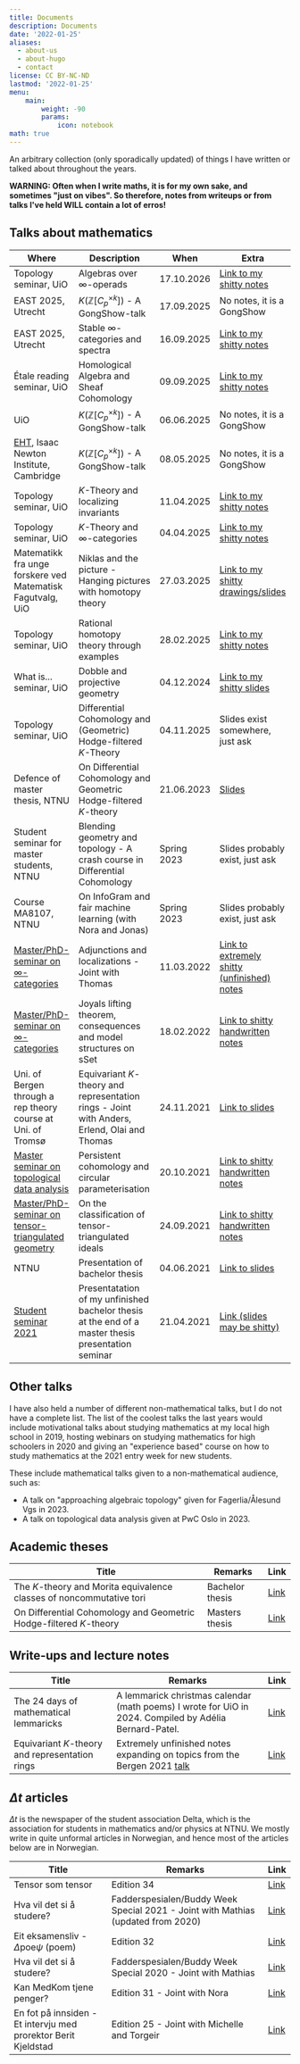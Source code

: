 ```yaml
---
title: Documents
description: Documents
date: '2022-01-25'
aliases:
  - about-us
  - about-hugo
  - contact
license: CC BY-NC-ND
lastmod: '2022-01-25'
menu:
    main: 
        weight: -90
        params:
            icon: notebook
math: true
---
```

An arbitrary collection (only sporadically updated) of things I have written or talked about throughout the years.

**WARNING: Often when I write maths, it is for my own sake, and sometimes "just on vibes". So therefore, notes from writeups or from talks I've held WILL contain a lot of erros!**


## Talks about mathematics
| Where | Description | When  | Extra |
|--|--|--|--|
|Topology seminar, UiO| Algebras over $\infty$-operads |17.10.2026 | [Link to my shitty notes](https://drive.google.com/file/d/1L758QZWD6q2J8kGye-YZuD4CQmLieGfQ/view?usp=sharing)|
|EAST 2025, Utrecht| $K(\mathbb{Z}[C_p^{\times k}])$ - A GongShow-talk | 17.09.2025 | No notes, it is a GongShow|
|EAST 2025, Utrecht| Stable $\infty$-categories and spectra |16.09.2025 | [Link to my shitty notes](https://drive.google.com/file/d/1KN5JN8A0dpHHpjeNMyaD8dlayrz5G9kE/view?usp=sharing)|
|Étale reading seminar, UiO| Homological Algebra and Sheaf Cohomology |09.09.2025 | [Link to my shitty notes](https://drive.google.com/file/d/1AoWQ0sRd0DRwnBhtbfjdBtI5Dkyl5k47/view?usp=sharing)|
|UiO| $K(\mathbb{Z}[C_p^{\times k}])$ - A GongShow-talk| 06.06.2025 | No notes, it is a GongShow|
|[EHT](https://www.newton.ac.uk/event/eht/), Isaac Newton Institute, Cambridge | $K(\mathbb{Z}[C_p^{\times k}])$ - A GongShow-talk| 08.05.2025 | No notes, it is a GongShow|
|Topology seminar, UiO| $K$-Theory and localizing invariants | 11.04.2025 | [Link to my shitty notes](https://drive.google.com/file/d/1cGjJmPmEKlq0HS_lRKRp4-xt4ODpD32l/view?usp=sharing)|
|Topology seminar, UiO| $K$-Theory and $\infty$-categories | 04.04.2025 | [Link to my shitty notes](https://drive.google.com/file/d/1BWtUwEBEQ8hYmujDd9OuH2Pc6rGSRjh9/view?usp=sharing)|
|Matematikk fra unge forskere ved Matematisk Fagutvalg, UiO| Niklas and the picture - Hanging pictures with homotopy theory | 27.03.2025 | [Link to my shitty drawings/slides](https://docs.google.com/presentation/d/1PcyUw2PvpvhyBzPbuqw0KE73A_7IuDNxlwC7b1k84yo/edit?usp=sharing)|
|Topology seminar, UiO| Rational homotopy theory through examples | 28.02.2025 | [Link to my shitty notes](https://drive.google.com/file/d/1m4xq6t50cFZVNV8MvE8CkgpbfmSUpL84/view?usp=sharing)|
|What is... seminar, UiO| Dobble and projective geometry |04.12.2024 | [Link to my shitty slides](https://docs.google.com/presentation/d/1fWD1FoDE3prIpszw8lKUKOv6WZ0eALH7ojboXkqxwNo/edit?usp=sharing)|
|Topology seminar, UiO| Differential Cohomology and (Geometric) Hodge-filtered $K$-Theory |04.11.2025 | Slides exist somewhere, just ask |
|Defence of master thesis, NTNU | On Differential Cohomology and Geometric Hodge-filtered $K$-theory |21.06.2023 | [Slides](https://drive.google.com/file/d/1PAhsS7Vv4S0mvObfyYbOhAnRZJcZitrU/view?usp=sharing) |
|Student seminar for master students, NTNU | Blending geometry and topology - A crash course in Differential Cohomology |Spring 2023|Slides probably exist, just ask|
|Course MA8107, NTNU | On InfoGram and fair machine learning (with Nora and Jonas) |Spring 2023|Slides probably exist, just ask|
|[Master/PhD-seminar on $\infty$-categories](https://folk.ntnu.no/runegha/seminar.html)|Adjunctions and localizations - Joint with Thomas |11.03.2022|[Link to extremely shitty (unfinished) notes](https://drive.google.com/file/d/1CXGy-UpaRN9A5KEY4QDXax1G_QRnnUbG/view?usp=sharing)|
|[Master/PhD-seminar on $\infty$-categories](https://folk.ntnu.no/runegha/seminar.html)|Joyals lifting theorem, consequences and model structures on sSet |18.02.2022|[Link to shitty handwritten notes](https://drive.google.com/file/d/1iYs5sNWjlHCP9yWfX_bxyr4RgF7s_mc6/view?usp=sharing)|
|Uni. of Bergen through a rep theory course at Uni. of Tromsø|Equivariant $K$-theory and representation rings - Joint with Anders, Erlend, Olai and Thomas|24.11.2021|[Link to slides](https://drive.google.com/file/d/1BeTJZbsee2I8fXUUh9Ugm0tAZRrONPTW/view?usp=sharing)|
|[Master seminar on topological data analysis](https://wiki.math.ntnu.no/ma3001/2021h/tda/start)|Persistent cohomology and circular parameterisation|20.10.2021|[Link to shitty handwritten notes](https://drive.google.com/file/d/1D3kZb1VEz3ceih1cBODSmlEl2EU_COa5/view?usp=sharing)|
|[Master/PhD-seminar on tensor-triangulated geometry](https://wiki.math.ntnu.no/ma3001/2021h/ttg/start)|On the classification of tensor-triangulated ideals|24.09.2021|[Link to shitty handwritten notes](https://drive.google.com/file/d/1gW7770jIVcdsUgZJRkAFFs4srygaiHig/view?usp=sharing)|
|NTNU|Presentation of bachelor thesis|04.06.2021|[Link to slides](https://drive.google.com/file/d/13SZ47KYI06hO3U1xckEreqX1eAlwZbvj/view?usp=sharing)|
|[Student seminar 2021](https://folk.ntnu.no/torgeaam/speaking/student-seminar-2021/)|Presentatation of my unfinished bachelor thesis at the end of a master thesis presentation seminar|21.04.2021|[Link (slides may be shitty)](https://drive.google.com/file/d/1SvGab_Dnc_XDoFzaRTwB11z08MUjgzja/view?usp=sharing)|

## Other talks
I have also held a number of different non-mathematical talks, but I do not have a complete list. The list of the coolest talks the last years would include motivational talks about studying mathematics at my local high school in 2019, hosting webinars on studying mathematics for high schoolers in 2020 and giving an "experience based" course on how to study mathematics at the 2021 entry week for new students.

These include mathematical talks given to a non-mathematical audience, such as: 
- A talk on "approaching algebraic topology" given for Fagerlia/Ålesund Vgs in 2023.
- A talk on topological data analysis given at PwC Oslo in 2023. 

## Academic theses

| Title | Remarks | Link |
|--|--|--|
| The $K$-theory and Morita equivalence classes of noncommutative tori | Bachelor thesis | [Link](https://fagkom.github.io/posts/angelsen-elias/)|
| On Differential Cohomology and Geometric Hodge-filtered $K$-theory | Masters thesis | [Link](https://ntnuopen.ntnu.no/ntnu-xmlui/handle/11250/3093937)|


## Write-ups and lecture notes
| Title  | Remarks  | Link  |
|--|--|--|
| The 24 days of mathematical lemmaricks | A lemmarick christmas calendar (math poems) I wrote for UiO in 2024. Compiled by Adélia Bernard-Patel. | [Link](https://drive.google.com/file/d/13vnWUHWk_u6iGQby5jh5-AifqCN-wNvN/view?usp=sharing)|
| Equivariant $K$-theory and representation rings | Extremely unfinished notes expanding on topics from the Bergen 2021 [talk](https://drive.google.com/file/d/1BeTJZbsee2I8fXUUh9Ugm0tAZRrONPTW/view?usp=sharing) | [Link](https://drive.google.com/file/d/117cQV8MW43susCcki_1LBLCA7MGWWeUd/view?usp=sharing)|




## $\Delta t$ articles
$\Delta t$ is the newspaper of the student association Delta, which is the association for students in mathematics and/or physics at NTNU. We mostly write in quite unformal articles in Norwegian, and hence most of the articles below are in Norwegian.

| Title | Remarks | Link |
|--|--|--|
|Tensor som tensor|Edition 34|[Link](https://drive.google.com/file/d/147jefQdaTde6OR2OocHDFHyCOGcdcVpu/view?usp=sharing)|
|Hva vil det si å studere?|Fadderspesialen/Buddy Week Special 2021 - Joint with Mathias (updated from 2020) | [Link](https://drive.google.com/file/d/1g1PdVtbzmFsNe4weuIi1Fc55Hv0cGm28/view?usp=sharing)|
|Eit eksamensliv - $\Delta \text{poe}\psi$ (poem)|Edition 32 | [Link](https://drive.google.com/file/d/14QBT30CaywpYLfg4ae0-L5luA36eDez4/view?usp=sharing)|
|Hva vil det si å studere?|Fadderspesialen/Buddy Week Special 2020 - Joint with Mathias| [Link](https://drive.google.com/file/d/1TAk1K5J_kVFmnAMHnoIrqn4c6HKFd8L0/view?usp=sharing)|
|Kan MedKom tjene penger?|Edition 31 - Joint with Nora |[Link](https://drive.google.com/file/d/1ci7GnOiU0OGnmGFusghkrYDxOyhMkukd/view?usp=sharing)|
|En fot på innsiden - Et intervju med prorektor Berit Kjeldstad | Edition 25 - Joint with Michelle and Torgeir |[Link](https://drive.google.com/file/d/1Qf9LttkvLmDbQrUE5gr-nRFCEGY08HKl/view?usp=sharing)|




